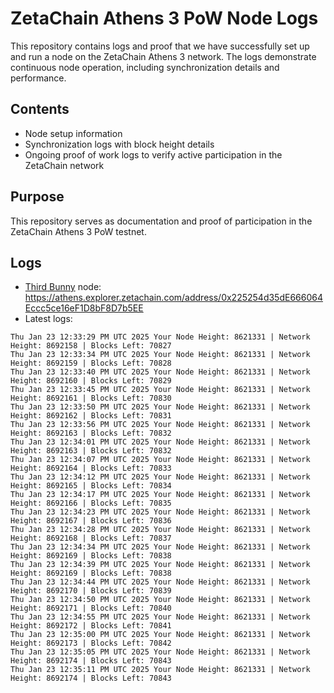 # ZetaChain Athens 3 PoW Node Logs
This repository contains logs and proof that we have successfully set up and run a node on the ZetaChain Athens 3 network. The logs demonstrate continuous node operation, including synchronization details and performance.

## Contents
- Node setup information
- Synchronization logs with block height details
- Ongoing proof of work logs to verify active participation in the ZetaChain network

## Purpose
This repository serves as documentation and proof of participation in the ZetaChain Athens 3 PoW testnet.

## Logs

- [Third Bunny](https://thirdbunny.xyz/) node: https://athens.explorer.zetachain.com/address/0x225254d35dE666064Eccc5ce16eF1D8bF8D7b5EE
- Latest logs:
```
Thu Jan 23 12:33:29 PM UTC 2025 Your Node Height: 8621331 | Network Height: 8692158 | Blocks Left: 70827
Thu Jan 23 12:33:34 PM UTC 2025 Your Node Height: 8621331 | Network Height: 8692159 | Blocks Left: 70828
Thu Jan 23 12:33:40 PM UTC 2025 Your Node Height: 8621331 | Network Height: 8692160 | Blocks Left: 70829
Thu Jan 23 12:33:45 PM UTC 2025 Your Node Height: 8621331 | Network Height: 8692161 | Blocks Left: 70830
Thu Jan 23 12:33:50 PM UTC 2025 Your Node Height: 8621331 | Network Height: 8692162 | Blocks Left: 70831
Thu Jan 23 12:33:56 PM UTC 2025 Your Node Height: 8621331 | Network Height: 8692163 | Blocks Left: 70832
Thu Jan 23 12:34:01 PM UTC 2025 Your Node Height: 8621331 | Network Height: 8692163 | Blocks Left: 70832
Thu Jan 23 12:34:07 PM UTC 2025 Your Node Height: 8621331 | Network Height: 8692164 | Blocks Left: 70833
Thu Jan 23 12:34:12 PM UTC 2025 Your Node Height: 8621331 | Network Height: 8692165 | Blocks Left: 70834
Thu Jan 23 12:34:17 PM UTC 2025 Your Node Height: 8621331 | Network Height: 8692166 | Blocks Left: 70835
Thu Jan 23 12:34:23 PM UTC 2025 Your Node Height: 8621331 | Network Height: 8692167 | Blocks Left: 70836
Thu Jan 23 12:34:28 PM UTC 2025 Your Node Height: 8621331 | Network Height: 8692168 | Blocks Left: 70837
Thu Jan 23 12:34:34 PM UTC 2025 Your Node Height: 8621331 | Network Height: 8692169 | Blocks Left: 70838
Thu Jan 23 12:34:39 PM UTC 2025 Your Node Height: 8621331 | Network Height: 8692169 | Blocks Left: 70838
Thu Jan 23 12:34:44 PM UTC 2025 Your Node Height: 8621331 | Network Height: 8692170 | Blocks Left: 70839
Thu Jan 23 12:34:50 PM UTC 2025 Your Node Height: 8621331 | Network Height: 8692171 | Blocks Left: 70840
Thu Jan 23 12:34:55 PM UTC 2025 Your Node Height: 8621331 | Network Height: 8692172 | Blocks Left: 70841
Thu Jan 23 12:35:00 PM UTC 2025 Your Node Height: 8621331 | Network Height: 8692173 | Blocks Left: 70842
Thu Jan 23 12:35:05 PM UTC 2025 Your Node Height: 8621331 | Network Height: 8692174 | Blocks Left: 70843
Thu Jan 23 12:35:11 PM UTC 2025 Your Node Height: 8621331 | Network Height: 8692174 | Blocks Left: 70843
```
